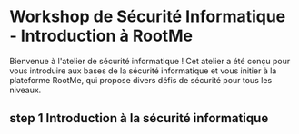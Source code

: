 # Workshop de Sécurité Informatique - Introduction à RootMe
Bienvenue à l'atelier de sécurité informatique ! Cet atelier a été conçu pour vous introduire aux bases de la sécurité informatique et vous initier à la plateforme RootMe, qui propose divers défis de sécurité pour tous les niveaux.

## step 1 Introduction à la sécurité informatique
